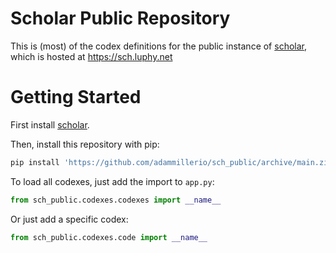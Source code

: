 # Scholar Public Repository

This is (most) of the codex definitions for the public instance of
[scholar](https://github.com/adammillerio/sch), which is hosted at https://sch.luphy.net

# Getting Started

First install [scholar](https://github.com/adammillerio/sch).

Then, install this repository with pip:
```bash
pip install 'https://github.com/adammillerio/sch_public/archive/main.zip'
```

To load all codexes, just add the import to `app.py`:
```python
from sch_public.codexes.codexes import __name__
```

Or just add a specific codex:
```python
from sch_public.codexes.code import __name__
```
